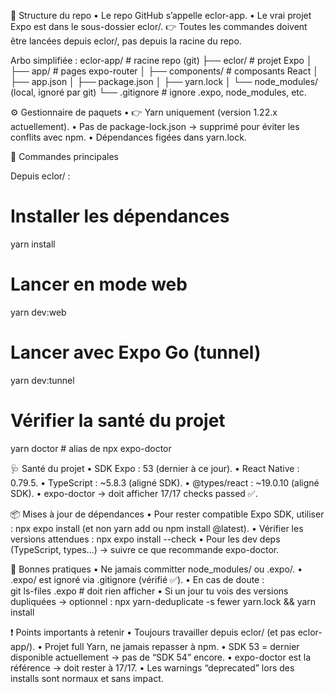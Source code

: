 📂 Structure du repo
	•	Le repo GitHub s’appelle eclor-app.
	•	Le vrai projet Expo est dans le sous-dossier eclor/.
👉 Toutes les commandes doivent être lancées depuis eclor/, pas depuis la racine du repo.

Arbo simplifiée :
eclor-app/              # racine repo (git)
 ├── eclor/             # projet Expo
 │    ├── app/          # pages expo-router
 │    ├── components/   # composants React
 │    ├── app.json
 │    ├── package.json
 │    ├── yarn.lock
 │    └── node_modules/ (local, ignoré par git)
 └── .gitignore         # ignore .expo, node_modules, etc.



⚙️ Gestionnaire de paquets
	•	👉 Yarn uniquement (version 1.22.x actuellement).
	•	Pas de package-lock.json → supprimé pour éviter les conflits avec npm.
	•	Dépendances figées dans yarn.lock.

🚀 Commandes principales

   Depuis eclor/ :
   # Installer les dépendances
   yarn install

   # Lancer en mode web
   yarn dev:web

   # Lancer avec Expo Go (tunnel)
   yarn dev:tunnel

   # Vérifier la santé du projet
   yarn doctor   # alias de npx expo-doctor

🩺 Santé du projet
	•	SDK Expo : 53 (dernier à ce jour).
	•	React Native : 0.79.5.
	•	TypeScript : ~5.8.3 (aligné SDK).
	•	@types/react : ~19.0.10 (aligné SDK).
	•	expo-doctor → doit afficher 17/17 checks passed ✅.

📦 Mises à jour de dépendances
   •	Pour rester compatible Expo SDK, utiliser :
      npx expo install <package>
      (et non yarn add ou npm install <pkg>@latest).
	•	Vérifier les versions attendues :
      npx expo install --check
	•	Pour les dev deps (TypeScript, types…) → suivre ce que recommande expo-doctor. 

🔐 Bonnes pratiques
	•	Ne jamais committer node_modules/ ou .expo/.
	•	.expo/ est ignoré via .gitignore (vérifié ✅).
	•	En cas de doute :     
      git ls-files .expo   # doit rien afficher
   •	Si un jour tu vois des versions dupliquées → optionnel :
      npx yarn-deduplicate -s fewer yarn.lock && yarn install

❗ Points importants à retenir
	•	Toujours travailler depuis eclor/ (et pas eclor-app/).
	•	Projet full Yarn, ne jamais repasser à npm.
	•	SDK 53 = dernier disponible actuellement → pas de “SDK 54” encore.
	•	expo-doctor est la référence → doit rester à 17/17.
	•	Les warnings “deprecated” lors des installs sont normaux et sans impact.
